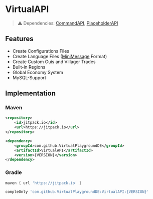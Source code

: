 # VirtualAPI
> :warning: Dependencies: [CommandAPI](https://www.spigotmc.org/resources/62353/), [PlaceholderAPI](https://www.spigotmc.org/resources/6245/)

## Features
- Create Configurations Files
- Create Language Files ([MiniMessage](https://docs.advntr.dev/minimessage/format.html) Format)
- Create Custom Guis and Villager Trades
- Built-in Regions
- Global Economy System
- MySQL-Support

## Implementation

### Maven
```xml
<repository>
    <id>jitpack.io</id>
    <url>https://jitpack.io</url>
</repository>
```
```xml
<dependency>
    <groupId>com.github.VirtualPlaygroundDE</groupId>
    <artifactId>VirtualAPI</artifactId>
    <version>{VERSION}</version>
</dependency>
```

### Gradle
```gradle
maven { url 'https://jitpack.io' }
```
```gradle
compleOnly 'com.github.VirtualPlaygroundDE:VirtualAPI:{VERSION}'
```
